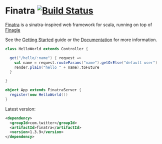 

# Finatra [![Build Status](https://secure.travis-ci.org/capotej/finatra.png)](http://travis-ci.org/capotej/finatra)

[Finatra](http://finatra.info) is a sinatra-inspired web framework for scala, running on top of [Finagle](http://twitter.github.com/finagle/)

See the [Getting Started](http://finatra.info/docs/tutorial.html) guide or the [Documentation](http://finatra.info/docs/index.html) for more information.

```scala
class HelloWorld extends Controller {

  get("/hello/:name") { request =>
    val name = request.routeParams("name").getOrElse("default user")
    render.plain("hello " + name).toFuture
  }

}

object App extends FinatraServer {
  register(new HelloWorld())
}
```

Latest version:

```xml
<dependency>
  <groupId>com.twitter</groupId>
  <artifactId>finatra</artifactId>
  <version>1.3.9</version>
</dependency>
```


